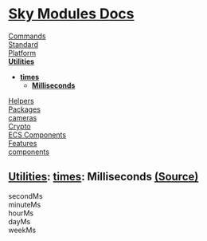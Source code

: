 <!--- This Milliseconds was auto-generated using "pnpm exec sky readme" --> 

# [Sky Modules Docs](../../../README.md)

[Commands](..%2F..%2F..%2Fcommands%2FREADME.md)   
[Standard](..%2F..%2F..%2Fstandard%2FREADME.md)   
[Platform](..%2F..%2F..%2Fplatform%2FREADME.md)   
**[Utilities](..%2F..%2F..%2Futilities%2FREADME.md)**   
* **[times](..%2F..%2F..%2Futilities%2Ftimes%2FREADME.md)**  
   * **[Milliseconds](..%2F..%2F..%2Futilities%2Ftimes%2Fmilliseconds%2FREADME.md)**
  
[Helpers](..%2F..%2F..%2Fhelpers%2FREADME.md)   
[Packages](..%2F..%2F..%2Fpkgs%2FREADME.md)   
[cameras](..%2F..%2F..%2Fcameras%2FREADME.md)   
[Crypto](..%2F..%2F..%2Fcrypto%2FREADME.md)   
[ECS Components](..%2F..%2F..%2Fecs%2FREADME.md)   
[Features](..%2F..%2F..%2Ffeatures%2FREADME.md)   
[components](..%2F..%2F..%2Freact%2Fcomponents%2FREADME.md)   

## [Utilities](..%2F..%2F..%2Futilities%2FREADME.md): [times](..%2F..%2F..%2Futilities%2Ftimes%2FREADME.md): Milliseconds [(Source)](..%2F..%2F..%2Futilities%2Ftimes%2Fmilliseconds%2F)

  
secondMs  
minuteMs  
hourMs  
dayMs  
weekMs  